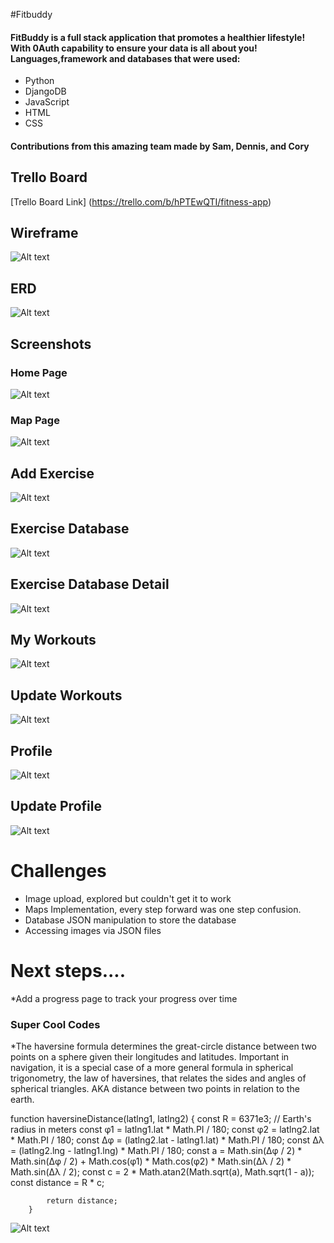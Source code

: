 #Fitbuddy
#### FitBuddy is a full stack application that promotes a healthier lifestyle! With 0Auth capability to ensure your data is all about you! Languages,framework and databases that were used:
* Python
* DjangoDB
* JavaScript
* HTML
* CSS

#### Contributions from this amazing team made by Sam, Dennis, and Cory
## Trello Board
[Trello Board Link] (https://trello.com/b/hPTEwQTI/fitness-app)

## Wireframe
![Alt text](main_app/static/css/READMEpics/fitbuddywireframe.png)

## ERD 
![Alt text](/main_app/static/css/READMEpics/erd.png "ERD")

## Screenshots
### Home Page
![Alt text](/main_app/static/css/READMEpics/fitbuddyhome.png "home")

### Map Page
![Alt text](/main_app/static/css/READMEpics/map.png "map")

## Add Exercise
![Alt text](/main_app/static/css/READMEpics/addexercise.png "addexercise")

## Exercise Database
![Alt text](/main_app/static/css/READMEpics/exercisedatabase.png "exercise database")

## Exercise Database Detail
![Alt text](/main_app/static/css/READMEpics/exercisedatabase2.png "exercise database detail")

## My Workouts 
![Alt text](/main_app/static/css/READMEpics/myworkouts.png "My workouts")

## Update Workouts
![Alt text](/main_app/static/css/READMEpics/updateworkout.png "Update workout")

## Profile
![Alt text](/main_app/static/css/READMEpics/profile.png "Profile")

## Update Profile
![Alt text](/main_app/static/css/READMEpics/updateprofile.png "update profile")

# Challenges
* Image upload, explored but couldn't get it to work
* Maps Implementation, every step forward was one step confusion.
* Database JSON manipulation to store the database 
* Accessing images via JSON files

# Next steps....
*Add a progress page to track your progress over time

### Super Cool Codes
*The haversine formula determines the great-circle distance between two points on a sphere given their longitudes and latitudes. Important in navigation, it is a special case of a more general formula in spherical trigonometry, the law of haversines, that relates the sides and angles of spherical triangles. AKA distance between two points in relation to the earth.

function haversineDistance(latlng1, latlng2) {
            const R = 6371e3; // Earth's radius in meters
            const φ1 = latlng1.lat * Math.PI / 180;
            const φ2 = latlng2.lat * Math.PI / 180;
            const Δφ = (latlng2.lat - latlng1.lat) * Math.PI / 180;
            const Δλ = (latlng2.lng - latlng1.lng) * Math.PI / 180;
            const a = Math.sin(Δφ / 2) * Math.sin(Δφ / 2) +
                Math.cos(φ1) * Math.cos(φ2) *
                Math.sin(Δλ / 2) * Math.sin(Δλ / 2);
            const c = 2 * Math.atan2(Math.sqrt(a), Math.sqrt(1 - a));
            const distance = R * c;

            return distance;
        }


![Alt text](/main_app/static/css/READMEpics/haversinedistance.png "haversine distance ")